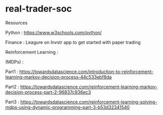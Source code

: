 # real-trader-soc
Resources

Python : https://www.w3schools.com/python/

Finance : Leagure on Invstr app to get started with paper trading

Reinforcement Learning :

(MDPs)  : 

Part1 : https://towardsdatascience.com/introduction-to-reinforcement-learning-markov-decision-process-44c533ebf8da

Part2 : https://towardsdatascience.com/reinforcement-learning-markov-decision-process-part-2-96837c936ec3

Part3 : https://towardsdatascience.com/reinforcement-learning-solving-mdps-using-dynamic-programming-part-3-b53d32341540


